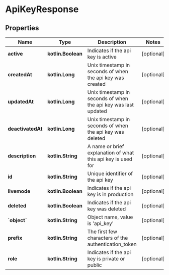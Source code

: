 
# ApiKeyResponse

## Properties
Name | Type | Description | Notes
------------ | ------------- | ------------- | -------------
**active** | **kotlin.Boolean** | Indicates if the api key is active |  [optional]
**createdAt** | **kotlin.Long** | Unix timestamp in seconds of when the api key was created |  [optional]
**updatedAt** | **kotlin.Long** | Unix timestamp in seconds of when the api key was last updated |  [optional]
**deactivatedAt** | **kotlin.Long** | Unix timestamp in seconds of when the api key was deleted |  [optional]
**description** | **kotlin.String** | A name or brief explanation of what this api key is used for |  [optional]
**id** | **kotlin.String** | Unique identifier of the api key |  [optional]
**livemode** | **kotlin.Boolean** | Indicates if the api key is in production |  [optional]
**deleted** | **kotlin.Boolean** | Indicates if the api key was deleted |  [optional]
**&#x60;object&#x60;** | **kotlin.String** | Object name, value is &#39;api_key&#39; |  [optional]
**prefix** | **kotlin.String** | The first few characters of the authentication_token |  [optional]
**role** | **kotlin.String** | Indicates if the api key is private or public |  [optional]



